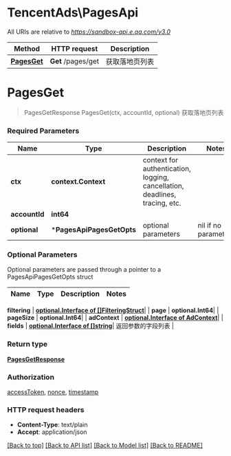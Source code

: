# TencentAds\PagesApi

All URIs are relative to *https://sandbox-api.e.qq.com/v3.0*

Method | HTTP request | Description
------------- | ------------- | -------------
[**PagesGet**](PagesApi.md#PagesGet) | **Get** /pages/get | 获取落地页列表


# **PagesGet**
> PagesGetResponse PagesGet(ctx, accountId, optional)
获取落地页列表

### Required Parameters

Name | Type | Description  | Notes
------------- | ------------- | ------------- | -------------
 **ctx** | **context.Context** | context for authentication, logging, cancellation, deadlines, tracing, etc.
  **accountId** | **int64**|  | 
 **optional** | ***PagesApiPagesGetOpts** | optional parameters | nil if no parameters

### Optional Parameters
Optional parameters are passed through a pointer to a PagesApiPagesGetOpts struct

Name | Type | Description  | Notes
------------- | ------------- | ------------- | -------------

 **filtering** | [**optional.Interface of []FilteringStruct**](FilteringStruct.md)|  | 
 **page** | **optional.Int64**|  | 
 **pageSize** | **optional.Int64**|  | 
 **adContext** | [**optional.Interface of AdContext**](AdContext.md)|  | 
 **fields** | [**optional.Interface of []string**](string.md)| 返回参数的字段列表 | 

### Return type

[**PagesGetResponse**](PagesGetResponse.md)

### Authorization

[accessToken](../README.md#accessToken), [nonce](../README.md#nonce), [timestamp](../README.md#timestamp)

### HTTP request headers

 - **Content-Type**: text/plain
 - **Accept**: application/json

[[Back to top]](#) [[Back to API list]](../README.md#documentation-for-api-endpoints) [[Back to Model list]](../README.md#documentation-for-models) [[Back to README]](../README.md)

